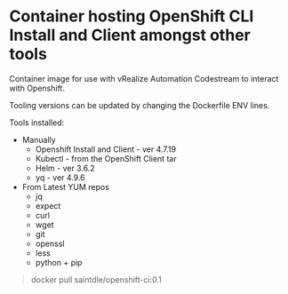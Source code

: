 # Container hosting OpenShift CLI Install and Client amongst other tools
Container image for use with vRealize Automation Codestream to interact with Openshift.

Tooling versions can be updated by changing the Dockerfile ENV lines.

Tools installed:
* Manually 
  * Openshift Install and Client - ver 4.7.19
  * Kubectl - from the OpenShift Client tar
  * Helm - ver 3.6.2
  * yq - ver 4.9.6
* From Latest YUM repos
  * jq
  * expect
  * curl
  * wget
  * git
  * openssl
  * less
  * python + pip

> docker pull saintdle/openshift-ci:0.1
